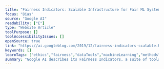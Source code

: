 ```yaml
---
title: "Fairness Indicators: Scalable Infrastructure for Fair ML Systems "
focus: "Bias"
source: "Google AI"
readability: ["E"]
type: "Website Article"
toolPurpose: []
toolAccessibilityIssues: []
openSource: true
link: "https://ai.googleblog.com/2019/12/fairness-indicators-scalable.html"
keywords: []
learnTags: ["ethics","fairness","dataTools","machineLearning","methods"]
summary: "Google AI describes its Fairness Indicators, a suite of tools that enable regular computation and visualization of fairness metrics for binary and multi-class classification. "
---
```


